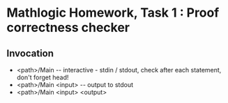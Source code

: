 # Mathlogic Homework, Task 1 : Proof correctness checker

## Invocation
* \<path>/Main -- interactive - stdin / stdout, check after each statement, don't forget head!
* \<path>/Main \<input> -- output to stdout
* \<path>/Main \<input> \<output>
